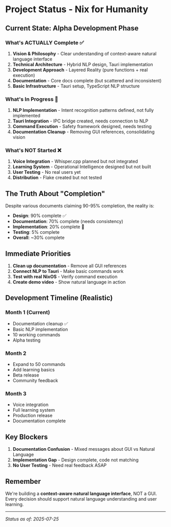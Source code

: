 # Project Status - Nix for Humanity

## Current State: Alpha Development Phase

### What's ACTUALLY Complete ✅
1. **Vision & Philosophy** - Clear understanding of context-aware natural language interface
2. **Technical Architecture** - Hybrid NLP design, Tauri implementation
3. **Development Approach** - Layered Reality (pure functions + real execution)
4. **Documentation** - Core docs complete (but scattered and inconsistent)
5. **Basic Infrastructure** - Tauri setup, TypeScript NLP structure

### What's In Progress 🚧
1. **NLP Implementation** - Intent recognition patterns defined, not fully implemented
2. **Tauri Integration** - IPC bridge created, needs connection to NLP
3. **Command Execution** - Safety framework designed, needs testing
4. **Documentation Cleanup** - Removing GUI references, consolidating vision

### What's NOT Started ❌
1. **Voice Integration** - Whisper.cpp planned but not integrated
2. **Learning System** - Operational Intelligence designed but not built
3. **User Testing** - No real users yet
4. **Distribution** - Flake created but not tested

## The Truth About "Completion"

Despite various documents claiming 90-95% completion, the reality is:
- **Design**: 90% complete ✅
- **Documentation**: 70% complete (needs consistency)
- **Implementation**: 20% complete 🚧
- **Testing**: 5% complete
- **Overall**: ~30% complete

## Immediate Priorities

1. **Clean up documentation** - Remove all GUI references
2. **Connect NLP to Tauri** - Make basic commands work
3. **Test with real NixOS** - Verify command execution
4. **Create demo video** - Show natural language in action

## Development Timeline (Realistic)

### Month 1 (Current)
- Documentation cleanup ✅
- Basic NLP implementation
- 10 working commands
- Alpha testing

### Month 2
- Expand to 50 commands
- Add learning basics
- Beta release
- Community feedback

### Month 3
- Voice integration
- Full learning system
- Production release
- Documentation complete

## Key Blockers

1. **Documentation Confusion** - Mixed messages about GUI vs Natural Language
2. **Implementation Gap** - Design complete, code not matching
3. **No User Testing** - Need real feedback ASAP

## Remember

We're building a **context-aware natural language interface**, NOT a GUI. Every decision should support natural language understanding and user learning.

---

*Status as of: 2025-07-25*